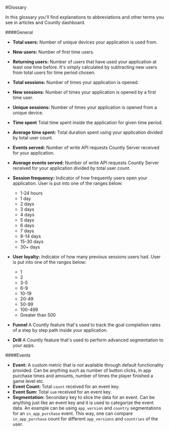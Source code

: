 #Glossary

In this glossary you'll find explanations to abbreviations and other terms you see in articles and Countly dashboard.

####General

* **Total users:** Number of unique devices your application is used from.
* **New users:** Number of first time users.
* **Returning users:** Number of users that have used your application at least one time before. It's simply calculated by subtracting new users from total users for time period chosen.
* **Total sessions:** Number of times your application is opened.
* **New sessions:** Number of times your application is opened by a first time user.
* **Unique sessions:** Number of times your application is opened from a unique device.
* **Time spent** Total time spent inside the application for given time period.
* **Average time spent:** Total duration spent using your application divided by total user count.
* **Events served:** Number of write API requests Countly Server received for your application.
* **Average events served:** Number of write API requests Countly Server received for your application divided by total user count.
* **Session frequency:** Indicator of how frequently users open your application. User is put into one of the ranges below:
	- 1-24 hours
	- 1 day
	- 2 days
	- 3 days
	- 4 days
	- 5 days
	- 6 days
	- 7 days
	- 8-14 days
	- 15-30 days
	- 30+ days
* **User loyalty:** Indicator of how many previous sessions users had. User is put into one of the ranges below:
	- 1
	- 2
	- 3-5
	- 6-9
	- 10-19
	- 20-49
	- 50-99
	- 100-499
	- Greater than 500

* **Funnel** A Countly feature that's used to track the goal completion rates of a step by step path inside your application. 

* **Drill** A Countly feature that's used to perform advanced segmentation to your apps. 
 
####Events

* **Event:** A custom metric that is not available through default functionality provided. Can be anything such as number of button clicks, in app purchase times and amounts, number of times the player finished a game level etc.
* **Event Count:** Total `count` received for an event key.
* **Event Sum:** Total `sum` received for an event key.
* **Segmentation:** Secondary key to slice the data for an event. Can be anything just like an event key and it is used to categorize the event data. An example can be using `app_version` and `country` segmentations for an `in_app_purchase` event. This way, one can compare `in_app_purchase` count for different `app_versions` and `countries` of the user.
